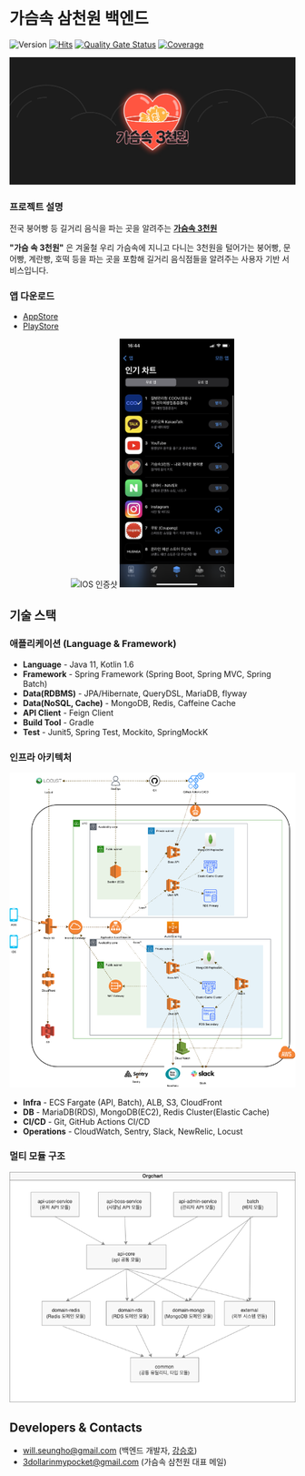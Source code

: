 # 가슴속 삼천원 백엔드

![Version](https://img.shields.io/github/v/release/depromeet/3dollars-in-my-pocket-backend?include_prereleases)
[![Hits](https://hits.seeyoufarm.com/api/count/incr/badge.svg?url=https%3A%2F%2Fgithub.com%2Fgjbae1212%2Fhit-counterhttps%3A%2F%2Fgithub.com%2F3dollar-in-my-pocket%2F3dollars-in-my-pocket-backend&count_bg=%2379C83D&title_bg=%23555555&icon=&icon_color=%23E7E7E7&title=hits&edge_flat=false)](https://hits.seeyoufarm.com)
[![Quality Gate Status](https://sonarcloud.io/api/project_badges/measure?project=3dollar-in-my-pocket_3dollars-in-my-pocket-backend&metric=alert_status)](https://sonarcloud.io/summary/new_code?id=3dollar-in-my-pocket_3dollars-in-my-pocket-backend)
[![Coverage](https://sonarcloud.io/api/project_badges/measure?project=3dollar-in-my-pocket_3dollars-in-my-pocket-backend&metric=coverage)](https://sonarcloud.io/summary/new_code?id=3dollar-in-my-pocket_3dollars-in-my-pocket-backend)

![img.png](docs/logo.png)

### 프로젝트 설명

전국 붕어빵 등 길거리 음식을 파는 곳을 알려주는 [**가슴속 3천원**](https://intro.threedollars.co.kr/)

**"가슴 속 3천원"** 은 겨울철 우리 가슴속에 지니고 다니는 3천원을 털어가는 붕어빵, 문어빵, 계란빵, 호떡 등을 파는 곳을 포함해 길거리 음식점들을 알려주는 사용자 기반 서비스입니다.

### 앱 다운로드

- [AppStore](https://apps.apple.com/kr/app/%EA%B0%80%EC%8A%B4%EC%86%8D3%EC%B2%9C%EC%9B%90-%EB%82%98%EC%99%80-%EA%B0%80%EA%B9%8C%EC%9A%B4-%EB%B6%95%EC%96%B4%EB%B9%B5/id1496099467)
- [PlayStore](https://play.google.com/store/apps/details?id=com.zion830.threedollars)

<p align="center">
    <img src="https://user-images.githubusercontent.com/7058293/110067262-b179c700-7db6-11eb-8451-223956dca69d.jpg" width="40%" alt="IOS 인증샷"/>
    <img src="docs/appstore.png" width="40%" alt="IOS 인증샷">
</p>

## 기술 스택

### 애플리케이션 (Language & Framework)

- **Language** - Java 11, Kotlin 1.6
- **Framework** - Spring Framework (Spring Boot, Spring MVC, Spring Batch)
- **Data(RDBMS)** - JPA/Hibernate, QueryDSL, MariaDB, flyway
- **Data(NoSQL, Cache)** - MongoDB, Redis, Caffeine Cache
- **API Client** - Feign Client
- **Build Tool** - Gradle
- **Test** - Junit5, Spring Test, Mockito, SpringMockK

### 인프라 아키텍처

![img.png](docs/3dollars-architecture-20220409.png)

- **Infra** - ECS Fargate (API, Batch), ALB, S3, CloudFront
- **DB** - MariaDB(RDS), MongoDB(EC2), Redis Cluster(Elastic Cache)
- **CI/CD** - Git, GitHub Actions CI/CD
- **Operations** - CloudWatch, Sentry, Slack, NewRelic, Locust

### 멀티 모듈 구조

![img.png](docs/modules-20220608.png)

## Developers & Contacts

- will.seungho@gmail.com (백엔드 개발자, [강승호](https://github.com/seungh0))
- 3dollarinmypocket@gmail.com (가슴속 삼천원 대표 메일)
